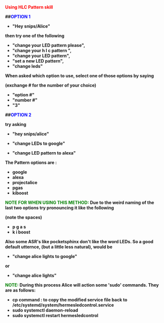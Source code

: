 <span style="color: #ff0000;"><strong>Using HLC Pattern skill </span>

##<span style="color: blue;">OPTION 1</span>
- "Hey snips/Alice"

then try one of the following 

- "change your LED pattern please",
- "change your h l c pattern ",
- "change your LED pattern",
- "set a new LED pattern",
- "change leds"

When asked which option to use, select one of those options by saying

(exchange # for the number of your choice)

- "option #" 
- "number #"
- "3"

##<span style="color: blue;">OPTION 2</span>


try asking 

- "hey snips/alice"

- "change LEDs to google"
- "change LED pattern to alexa"

The Pattern options are :

- google
- alexa
- projectalice
- pgas
- kiboost

<span style="color: green;">NOTE FOR WHEN USING THIS METHOD:</span>
Due to the weird naming of the last two options try pronouncing it like the following 

(note the spaces)

- p g a s
- k i boost

Also some ASR's like pocketsphinx don't like the word LEDs. So a good default utternce, 
(but a little less natural), would be 

- "change alice lights to google"

or

- "change alice lights"

<span style="color: green;">NOTE:</span> During this process Alice will action some 'sudo' commands. They are as follows:

- cp command : to copy the modified service file back to /etc/systemd/system/hermesledcontrol.service
- sudo systemctl daemon-reload
- sudo systemctl restart hermesledcontrol
   
